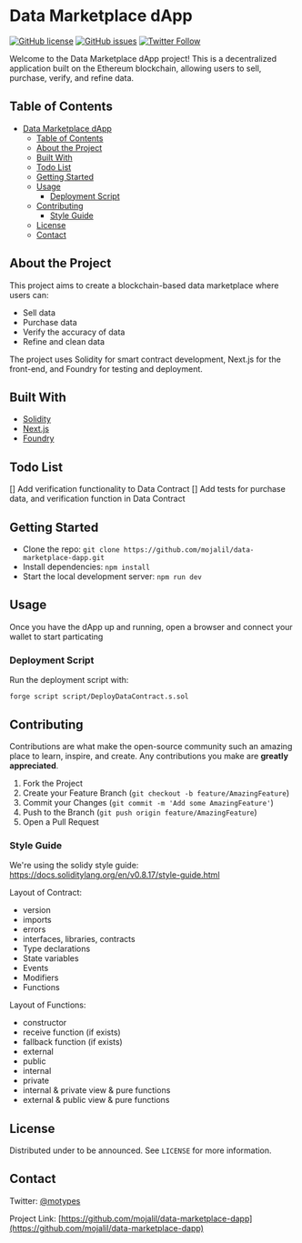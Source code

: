# Data Marketplace dApp

[![GitHub license](https://img.shields.io/github/license/<your-github-username>/data-marketplace-dapp)](https://github.com/<your-github-username>/data-marketplace-dapp/blob/main/LICENSE)
[![GitHub issues](https://img.shields.io/github/issues/<your-github-username>/data-marketplace-dapp)](https://github.com/<your-github-username>/data-marketplace-dapp/issues)
[![Twitter Follow](https://img.shields.io/twitter/follow/motypes?style=social)](https://twitter.com/motypes)

Welcome to the Data Marketplace dApp project! This is a decentralized application built on the Ethereum blockchain, allowing users to sell, purchase, verify, and refine data.

## Table of Contents

- [Data Marketplace dApp](#data-marketplace-dapp)
  - [Table of Contents](#table-of-contents)
  - [About the Project](#about-the-project)
  - [Built With](#built-with)
  - [Todo List](#todo-list)
  - [Getting Started](#getting-started)
  - [Usage](#usage)
    - [Deployment Script](#deployment-script)
  - [Contributing](#contributing)
    - [Style Guide](#style-guide)
  - [License](#license)
  - [Contact](#contact)

## About the Project

This project aims to create a blockchain-based data marketplace where users can:

- Sell data
- Purchase data
- Verify the accuracy of data
- Refine and clean data

The project uses Solidity for smart contract development, Next.js for the front-end, and Foundry for testing and deployment.

## Built With

- [Solidity](https://soliditylang.org/)
- [Next.js](https://nextjs.org/)
- [Foundry](https://foundry.net/)

## Todo List
[] Add verification functionality to Data Contract
[] Add tests for purchase data, and verification function in Data Contract

## Getting Started

- Clone the repo: `git clone https://github.com/mojalil/data-marketplace-dapp.git`
- Install dependencies: `npm install`
- Start the local development server: `npm run dev`

## Usage

Once you have the dApp up and running, open a browser and connect your wallet to start particating

### Deployment Script

Run the deployment script with:
```
forge script script/DeployDataContract.s.sol
```

## Contributing

Contributions are what make the open-source community such an amazing place to learn, inspire, and create. Any contributions you make are **greatly appreciated**.

1. Fork the Project
2. Create your Feature Branch (`git checkout -b feature/AmazingFeature`)
3. Commit your Changes (`git commit -m 'Add some AmazingFeature'`)
4. Push to the Branch (`git push origin feature/AmazingFeature`)
5. Open a Pull Request


### Style Guide
We're using the solidy style guide: https://docs.soliditylang.org/en/v0.8.17/style-guide.html

Layout of Contract:
- version
- imports
- errors
- interfaces, libraries, contracts
- Type declarations
- State variables
- Events
- Modifiers
- Functions

Layout of Functions:
- constructor
- receive function (if exists)
- fallback function (if exists)
- external
- public
- internal
- private
- internal & private view & pure functions
- external & public view & pure functions

## License

Distributed under to be announced. See `LICENSE` for more information.

## Contact

Twitter: [@motypes](https://twitter.com/motypes)

Project Link: [https://github.com/mojalil/data-marketplace-dapp](https://github.com/mojalil/data-marketplace-dapp)
